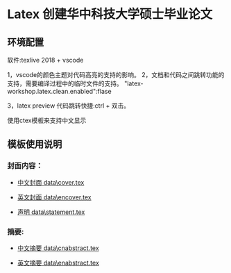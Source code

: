 # Latex 创建华中科技大学硕士毕业论文

## 环境配置

软件:texlive 2018 + vscode 

1，vscode的颜色主题对代码高亮的支持的影响。
2，文档和代码之间跳转功能的支持，需要编译过程中的临时文件的支持。
    "latex-workshop.latex.clean.enabled":flase
    

3，latex preview 代码跳转快捷:ctrl + 双击。

使用ctex模板来支持中文显示

## 模板使用说明



### 封面内容：

- [中文封面 data\cover.tex](.\data\cover.tex)

- [英文封面 data\encover.tex](.\data\encover.tex)

- [声明 data\statement.tex](.\data\statement.tex)

### 摘要:

- [中文摘要 data\cnabstract.tex](.\data\cnabstract.tex)


- [英文摘要 data\enabstract.tex](.\data\enabstract.tex)
